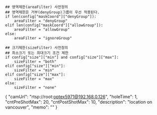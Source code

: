 	## 영역제한(areaFilter) 사전정의
	## 영역제한은 거부(denyGroup)그룹이 우선 적용된다.
	if len(config["maskCoord"]["denyGroup"]):
		areaFilter = "denyGroup"
	elif len(config["maskCoord"]["allowGroup"]):
		areaFilter = "allowGroup"
	else:
		areaFilter = "ignoreGroup"
		
	## 크기제한(sizeFilter) 사전정의
	## 최소크기 또는 최대크기 조건 제한
	if config["size"]["min"] and config["size"]["max"]:
		sizeFilter = "both"
	elif config["size"]["min"]:
		sizeFilter = "min"
	elif config["size"]["max"]:
		sizeFilter = "max"
	else:
		sizeFilter = "none"


{
    "camUrl": "rtsp://root:optex5971@192.168.0.126",
    "holeTime": 1,
    "cntPreShotMax": 20,
    "cntPostShotMax": 10,
    "description": "location on vancouver",
    "memo": ""
}